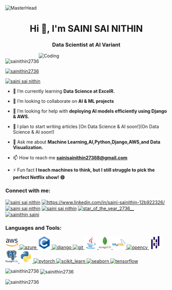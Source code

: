 ![MasterHead](https://contentstatic.techgig.com/photo/83752277.cms)
<h1 align="center">Hi 👋, I'm SAINI SAI NITHIN</h1>
<h3 align="center">Data Scientist at AI Variant</h3>
<img align="right" alt="Coding" width="400" src="https://lh3.googleusercontent.com/fife/ALs6j_HO5mCK_Ki6PRTY41rByv0_eSESF9R-3AfVYzhxkREbhXR6i-CvBhLLQsKhTu1XmwroAX3ybzs_5nLoxVeySJzeA8ccnNyZniY-0vZlvlfR3zh5UfCnwbxsNZoAkI_dgLn4AnKe1t7HFElPkpDEHVwm-WSjapcymFcLgvThrultQ--f-UGuxHN5_LlYitpVlYVtfBTPh71c9-LsQT33pOuntuw_oVRs7nZhiFu4ZRWLQLcARSPxwwSSG39_znt1xr-6QhPflI-kB_7vA5LUM_iRt7sbVveGCZuoLXxugHDVJk08aybqF8q7YfWYyx5LhUxN0RrWjOo1coRiegmAGKSv-u4FzI9h8T5R3VkX6CxkFLXbUGhHDv4V9c8c1ms2BAERkNSu6JfuCOPArJcY7I03zUadUFqQxlX7KZa7wTF5re5QkfgvaHRGTpYfXlyaua_7gL-4ceBxGMSk96OZEIFeH6c5KmDgYzTEATGO4F5o415JG_cIl-If11vF7GPh1z5L7QgcSqf40GQYBLqfnf-RHn5gok8tWgxa-8jwUkzAlWyQdCGqBazaR_rDF4L6xMyoUwMTFA6e4rhoUib10yFIQK6msZfY0LOj39I6AtMxbelq_1ZuthbLrYb-zzk-W5VO_JkjveuRc8pOd2jDb6_zDPKM0Vcnih2syBhS3xTGXd9FtI3wBQL0zZv6PBMdw5QGSt2oXxXF9YkprIPlXpVQLNfE0-yGBj4HksfakJm4hqWScbErxTkjbbh9HYaLmeAgK6QwpTd6oTlyp2s6anpgvPX9JYuu7Iv4zCe6SldWUvkE97kn2ZZaGFhZxQ2S78tv24DPYSO7MY4jhQJSCmNhNHu58VHcf17WxNcn-rScjtE9YuLngR_T_P8xTunWjamOrbAmeaSS3YS93yH4yDXMQqWuMtg8ZRjRHEyKYKyBxmWIi3kpi130_Rk5t9SjzEi8RaJndMtQi1GK4XJRjuEcGdXAAbDEVCm0EaO8lHwLwrMRVeWN6gIqqykpwB6khg_w36mGdH1ASnrCGNMEGuF0HpPq_hWa8N-BTh09OclGCAoiH22vB0s7U_Rm4E5-Gss9LvSEeRgO5oW5s-71FW_r8H2JVfq-QtvN-uxwN-6F1AhH7juPh63Mk5Y4gVKibsGfJ7_HI--u2TzBVwXksZ4BoGqqWdZ9CN5M3reR2Qj_hwQ8gmZsp-fBeVPYgViHQrYiryVGD09U4IZFuTsZ5_gb6BVBuGJfv7LGcvP0AkDXz9G3kqwhoOk8hH2nvcwh3iJ1xxoPRTOxqMidFc2qCR8QtN82PmGzs0_3aNIdFwU842iqUdjV_IoIdIuXzXueE4FgRCsqkG4tPbpdByp-0J6Z5BuCHTTOlYb6-nM=s512")>



<p align="left"> <img src="https://komarev.com/ghpvc/?username=sainithin2736&label=Profile%20views&color=0e75b6&style=flat" alt="sainithin2736" /> </p>

<p align="left"> <a href="https://github.com/ryo-ma/github-profile-trophy"><img src="https://github-profile-trophy.vercel.app/?username=sainithin2736" alt="sainithin2736" /></a> </p>

<p align="left"> <a href="https://twitter.com/saini sai nithin" target="blank"><img src="https://img.shields.io/twitter/follow/saini sai nithin?logo=twitter&style=for-the-badge" alt="saini sai nithin" /></a> </p>

- 🌱 I’m currently learning **Data Science at ExcelR.**

- 👯 I’m looking to collaborate on **AI & ML projects**

- 🤝 I’m looking for help with **deploying AI models efficiently using Django & AWS.**

- 📝 I plan to start writing articles [On Data Science & AI soon!](On Data Science & AI soon!)

- 💬 Ask me about **Machine Learning,AI,Python,Django,AWS,and Data Visualization.**

- 📫 How to reach me **sainisainithin27368@gmail.com**

- ⚡ Fun fact **I teach machines to think, but I still struggle to pick the perfect Netflix show! 😄**

<h3 align="left">Connect with me:</h3>
<p align="left">
<a href="https://twitter.com/saini sai nithin" target="blank"><img align="center" src="https://raw.githubusercontent.com/rahuldkjain/github-profile-readme-generator/master/src/images/icons/Social/twitter.svg" alt="saini sai nithin" height="30" width="40" /></a>
<a href="https://linkedin.com/in/https://www.linkedin.com/in/saini-sainithin-12b922326/" target="blank"><img align="center" src="https://raw.githubusercontent.com/rahuldkjain/github-profile-readme-generator/master/src/images/icons/Social/linked-in-alt.svg" alt="https://www.linkedin.com/in/saini-sainithin-12b922326/" height="30" width="40" /></a>
<a href="https://kaggle.com/saini sai nithin" target="blank"><img align="center" src="https://raw.githubusercontent.com/rahuldkjain/github-profile-readme-generator/master/src/images/icons/Social/kaggle.svg" alt="saini sai nithin" height="30" width="40" /></a>
<a href="https://fb.com/saini sai nithin" target="blank"><img align="center" src="https://raw.githubusercontent.com/rahuldkjain/github-profile-readme-generator/master/src/images/icons/Social/facebook.svg" alt="saini sai nithin" height="30" width="40" /></a>
<a href="https://instagram.com/star_of_the_year_2736__" target="blank"><img align="center" src="https://raw.githubusercontent.com/rahuldkjain/github-profile-readme-generator/master/src/images/icons/Social/instagram.svg" alt="star_of_the_year_2736__" height="30" width="40" /></a>
<a href="https://www.youtube.com/c/sainithin saini" target="blank"><img align="center" src="https://raw.githubusercontent.com/rahuldkjain/github-profile-readme-generator/master/src/images/icons/Social/youtube.svg" alt="sainithin saini" height="30" width="40" /></a>
</p>

<h3 align="left">Languages and Tools:</h3>
<p align="left"> <a href="https://aws.amazon.com" target="_blank" rel="noreferrer"> <img src="https://raw.githubusercontent.com/devicons/devicon/master/icons/amazonwebservices/amazonwebservices-original-wordmark.svg" alt="aws" width="40" height="40"/> </a> <a href="https://azure.microsoft.com/en-in/" target="_blank" rel="noreferrer"> <img src="https://www.vectorlogo.zone/logos/microsoft_azure/microsoft_azure-icon.svg" alt="azure" width="40" height="40"/> </a> <a href="https://www.cprogramming.com/" target="_blank" rel="noreferrer"> <img src="https://raw.githubusercontent.com/devicons/devicon/master/icons/c/c-original.svg" alt="c" width="40" height="40"/> </a> <a href="https://www.djangoproject.com/" target="_blank" rel="noreferrer"> <img src="https://cdn.worldvectorlogo.com/logos/django.svg" alt="django" width="40" height="40"/> </a> <a href="https://git-scm.com/" target="_blank" rel="noreferrer"> <img src="https://www.vectorlogo.zone/logos/git-scm/git-scm-icon.svg" alt="git" width="40" height="40"/> </a> <a href="https://www.java.com" target="_blank" rel="noreferrer"> <img src="https://raw.githubusercontent.com/devicons/devicon/master/icons/java/java-original.svg" alt="java" width="40" height="40"/> </a> <a href="https://www.mongodb.com/" target="_blank" rel="noreferrer"> <img src="https://raw.githubusercontent.com/devicons/devicon/master/icons/mongodb/mongodb-original-wordmark.svg" alt="mongodb" width="40" height="40"/> </a> <a href="https://www.mysql.com/" target="_blank" rel="noreferrer"> <img src="https://raw.githubusercontent.com/devicons/devicon/master/icons/mysql/mysql-original-wordmark.svg" alt="mysql" width="40" height="40"/> </a> <a href="https://opencv.org/" target="_blank" rel="noreferrer"> <img src="https://www.vectorlogo.zone/logos/opencv/opencv-icon.svg" alt="opencv" width="40" height="40"/> </a> <a href="https://pandas.pydata.org/" target="_blank" rel="noreferrer"> <img src="https://raw.githubusercontent.com/devicons/devicon/2ae2a900d2f041da66e950e4d48052658d850630/icons/pandas/pandas-original.svg" alt="pandas" width="40" height="40"/> </a> <a href="https://www.postgresql.org" target="_blank" rel="noreferrer"> <img src="https://raw.githubusercontent.com/devicons/devicon/master/icons/postgresql/postgresql-original-wordmark.svg" alt="postgresql" width="40" height="40"/> </a> <a href="https://www.python.org" target="_blank" rel="noreferrer"> <img src="https://raw.githubusercontent.com/devicons/devicon/master/icons/python/python-original.svg" alt="python" width="40" height="40"/> </a> <a href="https://pytorch.org/" target="_blank" rel="noreferrer"> <img src="https://www.vectorlogo.zone/logos/pytorch/pytorch-icon.svg" alt="pytorch" width="40" height="40"/> </a> <a href="https://scikit-learn.org/" target="_blank" rel="noreferrer"> <img src="https://upload.wikimedia.org/wikipedia/commons/0/05/Scikit_learn_logo_small.svg" alt="scikit_learn" width="40" height="40"/> </a> <a href="https://seaborn.pydata.org/" target="_blank" rel="noreferrer"> <img src="https://seaborn.pydata.org/_images/logo-mark-lightbg.svg" alt="seaborn" width="40" height="40"/> </a> <a href="https://www.tensorflow.org" target="_blank" rel="noreferrer"> <img src="https://www.vectorlogo.zone/logos/tensorflow/tensorflow-icon.svg" alt="tensorflow" width="40" height="40"/> </a> </p>

<p><img align="left" src="https://github-readme-stats.vercel.app/api/top-langs?username=sainithin2736&show_icons=true&locale=en&layout=compact" alt="sainithin2736" /></p>

<p>&nbsp;<img align="center" src="https://github-readme-stats.vercel.app/api?username=sainithin2736&show_icons=true&locale=en" alt="sainithin2736" /></p>

<p><img align="center" src="https://github-readme-streak-stats.herokuapp.com/?user=sainithin2736&" alt="sainithin2736" /></p>

